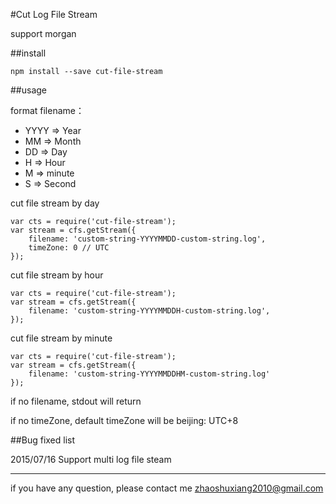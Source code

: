 #Cut Log File Stream

support morgan

##install
```
npm install --save cut-file-stream
```

##usage

format filename：

- YYYY => Year
- MM => Month
- DD => Day
- H => Hour
- M => minute
- S => Second

cut file stream by day
```
var cts = require('cut-file-stream');
var stream = cfs.getStream({
    filename: 'custom-string-YYYYMMDD-custom-string.log',
    timeZone: 0 // UTC
});
```

cut file stream by hour
```
var cts = require('cut-file-stream');
var stream = cfs.getStream({
    filename: 'custom-string-YYYYMMDDH-custom-string.log',
});
```

cut file stream by minute
```
var cts = require('cut-file-stream');
var stream = cfs.getStream({
    filename: 'custom-string-YYYYMMDDHM-custom-string.log'
});
```

if no filename, stdout will return

if no timeZone, default timeZone will be beijing: UTC+8

##Bug fixed list

2015/07/16  Support multi log file steam 

---

if you have any question, please contact me zhaoshuxiang2010@gmail.com



